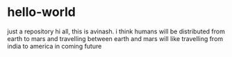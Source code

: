 # hello-world
just a repository
hi all, this is avinash. i think humans will be distributed from earth to mars and travelling between earth and mars will like travelling from india to america in coming future

